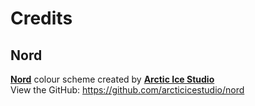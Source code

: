 # Credits


## Nord
[**Nord**](https://www.nordtheme.com/) colour scheme created by [**Arctic Ice Studio**](https://www.arcticicestudio.com/)  
View the GitHub: https://github.com/arcticicestudio/nord